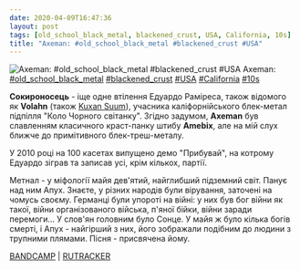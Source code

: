```yaml
---
date: 2020-04-09T16:47:36
layout: post
tags: [old_school_black_metal, blackened_crust, USA, California, 10s]
title: "Axeman: #old_school_black_metal #blackened_crust #USA"
---
```

![Axeman: #old_school_black_metal #blackened_crust #USA](/assets/photos/photo_940@09-04-2020_16-47-36.jpg)
Axeman: [#old_school_black_metal](/tags/#old_school_black_metal) [#blackened_crust](/tags/#blackened_crust) [#USA](/tags/#USA) [#California](/tags/#California) [#10s](/tags/#10s)

**Сокироносець** - іще одне втілення Едуардо Раміреса, також відомого як **Volahn** (також [Kuxan Suum](https://t.me/vast_space_unexplored/3502)), учасника каліфорнійського блек-метал підпілля &quot;Коло Чорного світанку&quot;. Згідно задумом, **Axeman** був славленням класичного краст-панку штибу **Amebix**, але на мій слух ближче до примітивного блек-треш-металу.

У 2010 році на 100 касетах випущено демо &quot;Прибувай&quot;, на котрому Едуардо зіграв та записав усі, крім кількох, партії.

Метнал - у міфології майя дев&#39;ятий, найглибший підземний світ. Панує над ним Апух. Знаєте, у різних народів були вірування, заточені на чомусь своєму. Германці були упороті на війні: у них був бог війни як такої, війни організованого війська, п&#39;яної бійки, війни заради перемоги... У слов&#39;ян головним було Сонце. У майя ж було кілька богів смерті, і Апух - найгірший з них, його зображали подібним до людини з трупними плямами. Пісня - присвячена йому.

[BANDCAMP](https://crepusculonegro.bandcamp.com/album/cn-04-arrive) | [RUTRACKER](https://rutracker.org/forum/viewtopic.php?t=3934927)